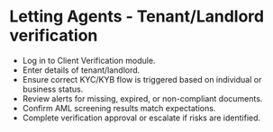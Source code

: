 # Letting Agents - Tenant/Landlord verification

* Log in to Client Verification module.
* Enter details of tenant/landlord.
* Ensure correct KYC/KYB flow is triggered based on individual or business status.
* Review alerts for missing, expired, or non-compliant documents.
* Confirm AML screening results match expectations.
* Complete verification approval or escalate if risks are identified.
